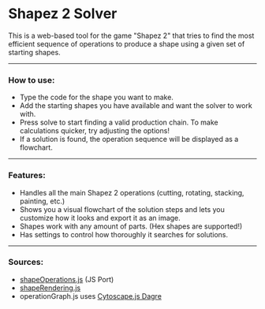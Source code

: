 # Shapez 2 Solver

This is a web-based tool for the game "Shapez 2" that tries to find the most efficient sequence of operations to produce a shape using a given set of starting shapes.

---

### How to use:

- Type the code for the shape you want to make.
- Add the starting shapes you have available and want the solver to work with.
- Press solve to start finding a valid production chain. To make calculations quicker, try adjusting the options!
- If a solution is found, the operation sequence will be displayed as a flowchart.

---

### Features:

- Handles all the main Shapez 2 operations (cutting, rotating, stacking, painting, etc.)
- Shows you a visual flowchart of the solution steps and lets you customize how it looks and export it as an image.
- Shapes work with any amount of parts. (Hex shapes are supported!)
- Has settings to control how thoroughly it searches for solutions.

---

### Sources:

- [shapeOperations.js](https://github.com/tobspr-games/shapez-2-discord-bot) (JS Port)
- [shapeRendering.js](https://github.com/Loupau38/loupau38.github.io/blob/main/assets/scripts/shapeViewer.js)
- operationGraph.js uses [Cytoscape.js Dagre](https://github.com/cytoscape/cytoscape.js-dagre)
